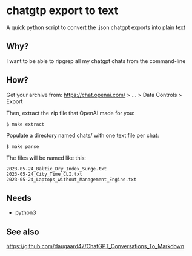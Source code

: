 # chatgtp export to text

A quick python script to convert the .json chatgpt exports into plain text

## Why?

I want to be able to ripgrep all my chatgpt chats from the command-line

## How?

Get your archive from: https://chat.openai.com/ > ... > Data Controls > Export

Then, extract the zip file that OpenAI made for you:

	$ make extract

Populate a directory named chats/ with one text file per chat:

	$ make parse

The files will be named like this:

	2023-05-24_Baltic_Dry_Index_Surge.txt
	2023-05-24_City_Time_CLI.txt
	2023-05-24_Laptops_without_Management_Engine.txt


## Needs 

- python3

## See also

https://github.com/daugaard47/ChatGPT_Conversations_To_Markdown

